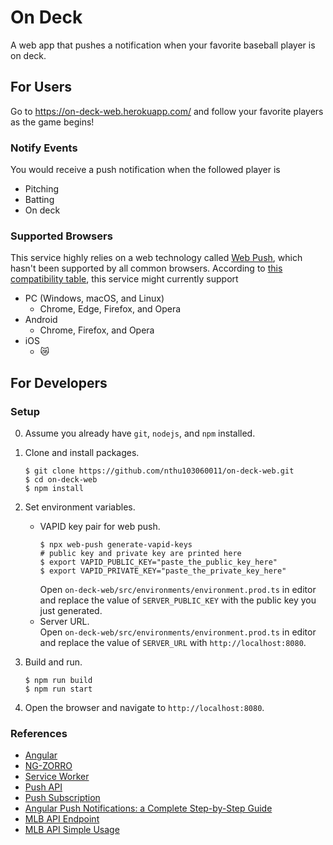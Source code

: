 # On Deck
A web app that pushes a notification when your favorite baseball player is on deck.

## For Users
Go to https://on-deck-web.herokuapp.com/ and follow your favorite players as the game begins!

### Notify Events
You would receive a push notification when the followed player is
* Pitching
* Batting
* On deck

### Supported Browsers
This service highly relies on a web technology called [Web Push](https://developer.mozilla.org/en-US/docs/Web/API/Push_API), which hasn't been supported by all common browsers.
According to [this compatibility table](https://developer.mozilla.org/en-US/docs/Web/API/Push_API#browser_compatibility), this service might currently support
* PC (Windows, macOS, and Linux)
  * Chrome, Edge, Firefox, and Opera
* Android
  * Chrome, Firefox, and Opera
* iOS
  * 😿

## For Developers

### Setup
0. Assume you already have `git`, `nodejs`, and `npm` installed.

1. Clone and install packages.
    ```
    $ git clone https://github.com/nthu103060011/on-deck-web.git
    $ cd on-deck-web
    $ npm install
    ```

2. Set environment variables.
    * VAPID key pair for web push.
        ```
        $ npx web-push generate-vapid-keys
        # public key and private key are printed here
        $ export VAPID_PUBLIC_KEY="paste_the_public_key_here"
        $ export VAPID_PRIVATE_KEY="paste_the_private_key_here"
        ```
        Open `on-deck-web/src/environments/environment.prod.ts` in editor and replace the value of `SERVER_PUBLIC_KEY` with the public key you just generated.
    * Server URL.  
        Open `on-deck-web/src/environments/environment.prod.ts` in editor and replace the value of  `SERVER_URL` with `http://localhost:8080`.

3. Build and run.
    ```
    $ npm run build
    $ npm run start
    ```

4. Open the browser and navigate to `http://localhost:8080`.

### References
* [Angular](https://angular.io/docs)
* [NG-ZORRO](https://ng.ant.design/docs/introduce/en)
* [Service Worker](https://angular.io/guide/service-worker-intro)
* [Push API](https://developer.mozilla.org/en-US/docs/Web/API/Push_API)
* [Push Subscription](https://serviceworke.rs/push-subscription-management_index_doc.html)
* [Angular Push Notifications: a Complete Step-by-Step Guide](https://blog.angular-university.io/angular-push-notifications/)
* [MLB API Endpoint](http://statsapi.mlb.com/api/v1/schedule?sportId=1)
* [MLB API Simple Usage](https://www.reddit.com/r/Sabermetrics/comments/a6i15y/mlb_statsapi_account/ee10koq?utm_source=share&utm_medium=web2x&context=3)
